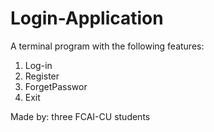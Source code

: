 # Login-Application
A terminal program with the following features:
1. Log-in
2. Register
3. ForgetPasswor
4. Exit

Made by: three FCAI-CU students
